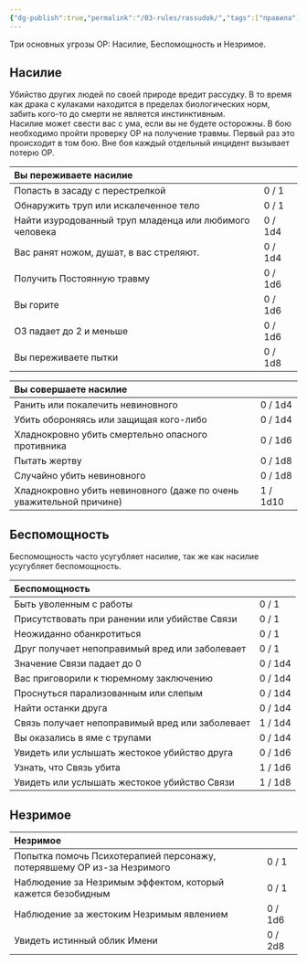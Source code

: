 ```yaml
---
{"dg-publish":true,"permalink":"/03-rules/rassudok/","tags":["правила"]}
---
```


Три основных угрозы ОР: Насилие, Беспомощность и Незримое. 

## Насилие

Убийство других людей по своей природе вредит рассудку. В то время как драка с кулаками находится в пределах биологических норм, забить кого-то до смерти не является инстинктивным.   
Насилие может свести вас с ума, если вы не будете осторожны. В бою необходимо пройти проверку ОР на получение травмы. Первый раз это происходит в том бою. Вне боя каждый отдельный инцидент вызывает потерю ОР.

| Вы переживаете насилие |  |
| :---- | :---- |
| Попасть в засаду с перестрелкой | 0 / 1 |
| Обнаружить труп или искалеченное тело | 0 / 1 |
| Найти изуродованный труп младенца или любимого человека | 0 / 1d4 |
| Вас ранят ножом, душат, в вас стреляют. | 0 / 1d4 |
| Получить Постоянную травму | 0 / 1d6 |
| Вы горите | 0 / 1d6 |
| ОЗ падает до 2 и меньше | 0 / 1d6 |
| Вы переживаете пытки | 0 / 1d8 |

| Вы совершаете насилие |  |
| :---- | :---- |
| Ранить или покалечить невиновного | 0 / 1d4 |
| Убить обороняясь или защищая кого-либо | 0 / 1d4 |
| Хладнокровно убить смертельно опасного противника | 0 / 1d6 |
| Пытать жертву | 0 / 1d8 |
| Случайно убить невиновного | 0 / 1d8 |
| Хладнокровно убить невиновного (даже по очень уважительной причине) | 1 / 1d10 |

## Беспомощность

Беспомощность часто усугубляет насилие, так же как насилие усугубляет беспомощность.

| Беспомощность |  |
| :---- | :---- |
| Быть уволенным с работы | 0 / 1 |
| Присутствовать при ранении или убийстве Связи | 0 / 1 |
| Неожиданно обанкротиться | 0 / 1 |
| Друг получает непоправимый вред или заболевает | 0 / 1 |
| Значение Связи падает до 0 | 0 / 1d4 |
| Вас приговорили к тюремному заключению | 0 / 1d4 |
| Проснуться парализованным или слепым | 0 / 1d4 |
| Найти останки друга | 0 / 1d4 |
| Связь получает непоправимый вред или заболевает | 1 / 1d4 |
| Вы оказались в яме с трупами | 0 / 1d4 |
| Увидеть или услышать жестокое убийство друга | 0 / 1d6 |
| Узнать, что Связь убита | 1 / 1d6 |
| Увидеть или услышать жестокое убийство Связи | 1 / 1d8 |

## Незримое

| Незримое |  |
| :---- | :---- |
| Попытка помочь Психотерапией персонажу, потерявшему ОР из\-за Незримого | 0 / 1 |
| Наблюдение за Незримым эффектом, который кажется безобидным | 0 / 1 |
| Наблюдение за жестоким Незримым явлением | 0 / 1d6 |
| Увидеть истинный облик Имени | 0 / 2d8 |